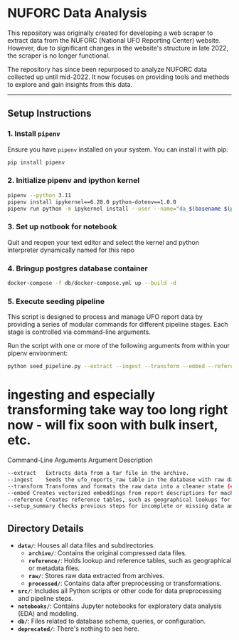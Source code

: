 # NUFORC Data Analysis

This repository was originally created for developing a web scraper to extract data from the NUFORC (National UFO Reporting Center) website. However, due to significant changes in the website's structure in late 2022, the scraper is no longer functional. 

The repository has since been repurposed to analyze NUFORC data collected up until mid-2022. It now focuses on providing tools and methods to explore and gain insights from this data.

---

## Setup Instructions

### 1. Install `pipenv`
Ensure you have `pipenv` installed on your system. You can install it with pip:

```bash
pip install pipenv
```

### 2. Initialize pipenv and ipython kernel

```bash
pipenv --python 3.11
pipenv install ipykernel==6.28.0 python-dotenv==1.0.0
pipenv run python -m ipykernel install --user --name="da_$(basename $(pwd))" --display-name="da_$(basename $(pwd))"
```

### 3. Set up notbook for notebook

Quit and reopen your text editor and select the kernel and python interpreter dynamically named for this repo

### 4. Bringup postgres database container

```bash
docker-compose -f db/docker-compose.yml up --build -d
```

### 5. Execute seeding pipeline


This script is designed to process and manage UFO report data by providing a series of modular commands for different pipeline stages. Each stage is controlled via command-line arguments.


Run the script with one or more of the following arguments from within your pipenv environment:

```bash
python seed_pipeline.py --extract --ingest --transform --embed --reference --setup_summary
```

# ingesting and especially transforming take **way too long** right now - will fix soon with bulk insert, etc.

Command-Line Arguments
Argument	Description
```bash
--extract	Extracts data from a tar file in the archive.
--ingest	Seeds the ufo_reports_raw table in the database with raw data from the archive.
--transform	Transforms and formats the raw data into a cleaner state (e.g., for analysis or reporting).
--embed	Creates vectorized embeddings from report descriptions for machine learning or analytics tasks.
--reference	Creates reference tables, such as geographical lookups for enhanced data enrichment.
--setup_summary	Checks previous steps for incomplete or missing data and provides a summary of the pipeline.
```

## Directory Details

- **`data/`**: Houses all data files and subdirectories.
  - **`archive/`**: Contains the original compressed data files.
  - **`reference/`**: Holds lookup and reference tables, such as geographical or metadata files.
  - **`raw/`**: Stores raw data extracted from archives.
  - **`processed/`**: Contains data after preprocessing or transformations.
- **`src/`**: Includes all Python scripts or other code for data preprocessing and pipeline steps.
- **`notebooks/`**: Contains Jupyter notebooks for exploratory data analysis (EDA) and modeling.
- **`db/`**: Files related to database schema, queries, or configuration.
- **`deprecated/`**: There's nothing to see here.
